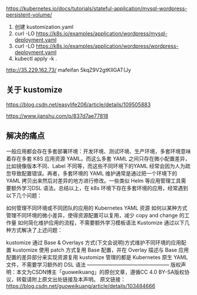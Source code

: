 https://kubernetes.io/docs/tutorials/stateful-application/mysql-wordpress-persistent-volume/

1. 创建 kustomization.yaml
2. curl -LO https://k8s.io/examples/application/wordpress/mysql-deployment.yaml
3. curl -LO https://k8s.io/examples/application/wordpress/wordpress-deployment.yaml
4. kubectl apply -k .

http://35.229.162.73/
mafeifan
5kqZ9V2gtKIlGAT(Jy



## 关于 kustomize

https://blog.csdn.net/easylife206/article/details/109505883

https://www.jianshu.com/p/837d7ae77818

## 解决的痛点
一般应用都会存在多套部署环境：开发环境、测试环境、生产环境，多套环境意味着存在多套 K8S 应用资源 YAML。而这么多套 YAML 之间只存在微小配置差异，比如镜像版本不同、Label 不同等，而这些不同环境下的YAML 经常会因为人为疏忽导致配置错误。再者，多套环境的 YAML 维护通常是通过把一个环境下的 YAML 拷贝出来然后对差异的地方进行修改。一些类似 Helm 等应用管理工具需要额外学习DSL 语法。总结以上，在 k8s 环境下存在多套环境的应用，经常遇到以下几个问题：

如何管理不同环境或不同团队的应用的 Kubernetes YAML 资源
如何以某种方式管理不同环境的微小差异，使得资源配置可以复用，减少 copy and change 的工作量
如何简化维护应用的流程，不需要额外学习模板语法
Kustomize 通过以下几种方式解决了上述问题：

kustomize 通过 Base & Overlays 方式(下文会说明)方式维护不同环境的应用配置
kustomize 使用 patch 方式复用 Base 配置，并在 Overlay 描述与 Base 应用配置的差异部分来实现资源复用
kustomize 管理的都是 Kubernetes 原生 YAML 文件，不需要学习额外的 DSL 语法
————————————————
版权声明：本文为CSDN博主「guoweikuang」的原创文章，遵循CC 4.0 BY-SA版权协议，转载请附上原文出处链接及本声明。
原文链接：https://blog.csdn.net/guoweikuang/article/details/103484666
